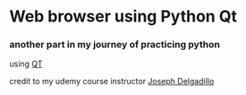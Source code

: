 # Web browser using Python Qt

### another part in my journey of practicing python

using [QT](https://www.qt.io/)

credit to my udemy course instructor [Joseph Delgadillo](https://josephdelgadillo.com/)
